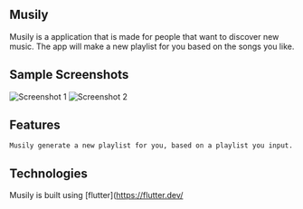 ## Musily

Musily is a application that is made for people that want to discover new music. The app will make a new playlist for you based on the songs you like.

## Sample Screenshots

![Screenshot 1](https://play-lh.googleusercontent.com/dfJrkFE7fFn578GQWYrgq6TQsmDstm8CfmMC0Lvs_yzcMt9d9gmWpsqToj1MVWldIXY=w2560-h1440-rw)
![Screenshot 2](https://play-lh.googleusercontent.com/oKwbqxen_PghENGKHwoNxB8Gptn3Acaajxw_n0Kf2ubvdV7ru_ooVSDN99pKr53qVrc=w2560-h1440-rw)

## Features

	
    Musily generate a new playlist for you, based on a playlist you input.


## Technologies

Musily is built using [flutter](https://flutter.dev/